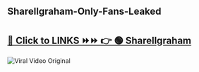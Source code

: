 
 ## Sharellgraham-Only-Fans-Leaked

# <h2><a href="https://clipsfans.com/Sharellgraham&ref=git">🔗 Click to LINKS ⏩⏩ 👉 🟢 Sharellgraham </a></h2>

<a href="https://clipsfans.com/Sharellgraham&ref=git" rel="nofollow" data-target="animated-image.originalLink"><img src="https://i.ibb.co.com/xMMVF88/686577567.gif" alt="Viral Video Original" style="max-width: 100%; display: inline-block;" data-target="animated-image.originalImage"></a>
